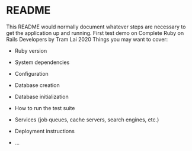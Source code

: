 # README

This README would normally document whatever steps are necessary to get the
application up and running.
First test demo on Complete Ruby on Rails Developers by Tram Lai 2020
Things you may want to cover:

* Ruby version

* System dependencies

* Configuration

* Database creation

* Database initialization

* How to run the test suite

* Services (job queues, cache servers, search engines, etc.)

* Deployment instructions

* ...
